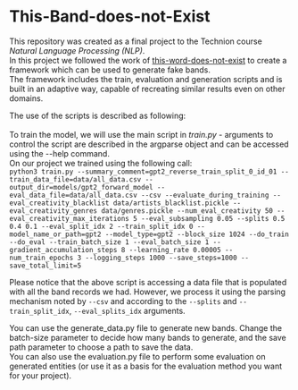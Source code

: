 # This-Band-does-not-Exist

This repository was created as a final project to the Technion course _Natural Language Processing (NLP)_. <BR>
In this project we followed the work of [this-word-does-not-exist](https://github.com/turtlesoupy/this-word-does-not-exist)
to create a framework which can be used to generate fake bands. <BR>
The framework includes the train, evaluation and generation scripts and is built in an adaptive way, capable of
recreating similar results even on other domains.

The use of the scripts is described as following: <BR> <BR>
To train the model, we will use the main script in _train.py_ - arguments to control the script are described
in the argparse object and can be accessed using the --help command. <BR>
On our project we trained using the following call: <BR>
`python3 train.py
--summary_comment=gpt2_reverse_train_split_0_id_01
--train_data_file=data/all_data.csv
--output_dir=models/gpt2_forward_model
--eval_data_file=data/all_data.csv
--csv
--evaluate_during_training
--eval_creativity_blacklist
data/artists_blacklist.pickle
--eval_creativity_genres
data/genres.pickle
--num_eval_creativity
50
--eval_creativity_max_iterations
5
--eval_subsampling
0.05
--splits
0.5
0.4
0.1
--eval_split_idx
2
--train_split_idx
0
--model_name_or_path=gpt2
--model_type=gpt2
--block_size
1024
--do_train
--do_eval
--train_batch_size
1
--eval_batch_size
1
--gradient_accumulation_steps
8
--learning_rate
0.00005
--num_train_epochs
3
--logging_steps
1000
--save_steps=1000
--save_total_limit=5`

Please notice that the above script is accessing a data file that is populated with all the band records we had.
However, we process it using the parsing mechanism noted by `--csv` and according to the `--splits` and `--train_split_idx`, `--eval_splits_idx` arguments.

You can use the generate_data.py file to generate new bands. Change the batch-size parameter to decide how many bands to generate, and the save path parameter to choose a path to save the data. <br>
You can also use the evaluation.py file to perform some evaluation on generated entities (or use it as a basis for the evaluation method you want for your project). 